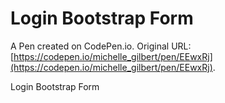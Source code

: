 # Login Bootstrap Form

A Pen created on CodePen.io. Original URL: [https://codepen.io/michelle_gilbert/pen/EEwxRj](https://codepen.io/michelle_gilbert/pen/EEwxRj).

Login Bootstrap Form